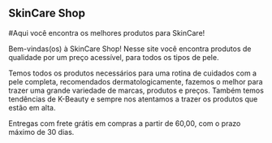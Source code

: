 ## SkinCare Shop
 #Aqui você encontra os melhores produtos para SkinCare!

Bem-vindas(os) à SkinCare Shop! 
Nesse site você encontra produtos de qualidade por um preço acessível, para todos os tipos de pele. 

Temos todos os produtos necessários para uma rotina de cuidados com a pele completa, recomendados dermatologicamente, fazemos o melhor para trazer uma grande variedade de marcas, produtos e preços. 
Também temos tendências de K-Beauty e sempre nos atentamos a trazer os produtos que estão em alta. 

Entregas com frete grátis em compras a partir de 60,00, com o prazo máximo de 30 dias. 
